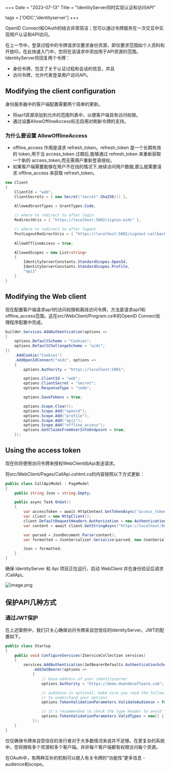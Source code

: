 +++
Date = "2023-07-13"
Title = "IdentityServer同时实现认证和访问API"

tags = ['OIDC','identityserver']
+++

OpenID Connect和OAuth的结合非常简洁；您可以通过令牌服务在一次交互中实现用户认证和API访问。

在上一节中，登录过程中的令牌请求仅要求身份资源，即仅要求范围如个人资料和开放ID。在此快速入门中，您将在该请求中添加用于API资源的范围。IdentityServer将回复两个令牌：
- 身份令牌，包含了关于认证过程和会话的信息，并且
- 访问令牌，允许代表登录用户访问API。

## Modifying the client configuration

身份服务器中的客户端配置需要两个简单的更新。
- 将api1资源添加到允许的范围列表中，以便客户端具有访问权限。
- 通过设置AllowOfflineAccess标志启用对刷新令牌的支持。

### 为什么要设置 AllowOfflineAccess
- offline_access 作用是请求 refresh_token。refresh_token 是一个长期有效的 token,用于当 access_token 过期后,能够通过 refresh_token 来重新获取一个新的 access_token,而无需用户重新登录授权。
- 如果客户端需要能够在用户不在线的情况下,继续访问用户数据,那么就需要请求 offline_access 来获取 refresh_token。

```csharp
new Client
{
    ClientId = "web",
    ClientSecrets = { new Secret("secret".Sha256()) },

    AllowedGrantTypes = GrantTypes.Code,
            
    // where to redirect to after login
    RedirectUris = { "https://localhost:5002/signin-oidc" },

    // where to redirect to after logout
    PostLogoutRedirectUris = { "https://localhost:5002/signout-callback-oidc" },
    
    AllowOfflineAccess = true,

    AllowedScopes = new List<string>
    {
        IdentityServerConstants.StandardScopes.OpenId,
        IdentityServerConstants.StandardScopes.Profile,
        "api1"
    }
}

```


## Modifying the Web client

现在配置客户端请求api1的访问权限和离线访问令牌，方法是请求api1和offline_access范围。这在src/WebClient/Program.cs中的OpenID Connect处理程序配置中完成。

```csharp
builder.Services.AddAuthentication(options =>
{
    options.DefaultScheme = "Cookies";
    options.DefaultChallengeScheme = "oidc";
})
    .AddCookie("Cookies")
    .AddOpenIdConnect("oidc", options =>
    {
        options.Authority = "https://localhost:5001";

        options.ClientId = "web";
        options.ClientSecret = "secret";
        options.ResponseType = "code";

        options.SaveTokens = true;

        options.Scope.Clear();
        options.Scope.Add("openid");
        options.Scope.Add("profile");
        options.Scope.Add("api1");
        options.Scope.Add("offline_access");
        options.GetClaimsFromUserInfoEndpoint = true;
    });

```


## Using the access token

现在你将使用访问令牌来授权WebClient向Api发送请求。

将src/WebClient/Pages/CallApi.cshtml.cs的内容按照以下方式更新：

```csharp
public class CallApiModel : PageModel
{
    public string Json = string.Empty;

    public async Task OnGet()
    {
        var accessToken = await HttpContext.GetTokenAsync("access_token");
        var client = new HttpClient();
        client.DefaultRequestHeaders.Authorization = new AuthenticationHeaderValue("Bearer", accessToken);
        var content = await client.GetStringAsync("https://localhost:6001/identity");

        var parsed = JsonDocument.Parse(content);
        var formatted = JsonSerializer.Serialize(parsed, new JsonSerializerOptions { WriteIndented = true });

        Json = formatted;
    }
}

```

确保 IdentityServer 和 Api 项目正在运行，启动 WebClient 并在身份验证后请求 /CallApi。

![image.png](https://assets.happtim.com/image/n3dc/202307132328134.png)

## 保护API几种方式

### 通过JWT保护

在上述案例中，我们只关心确保访问令牌来自您信任的IdentityServer。JWT的配置如下。

```csharp
public class Startup
{
    public void ConfigureServices(IServiceCollection services)
    {
        services.AddAuthentication(JwtBearerDefaults.AuthenticationScheme)
            .AddJwtBearer(options =>
            {
                // base-address of your identityserver
                options.Authority = "https://demo.duendesoftware.com";

                // audience is optional, make sure you read the following paragraphs
                // to understand your options
                options.TokenValidationParameters.ValidateAudience = false;

                // it's recommended to check the type header to avoid "JWT confusion" attacks
                options.TokenValidationParameters.ValidTypes = new[] { "at+jwt" };
            });
    }
}

```

仅仅确保令牌来自受信任的发行者对于大多数情况来说并不足够。在更复杂的系统中，您将拥有多个资源和多个客户端。并非每个客户端都有权限访问每个资源。

在OAuth中，有两种互补的机制可以嵌入有关令牌的“功能性”更多信息 - audience和scope。



